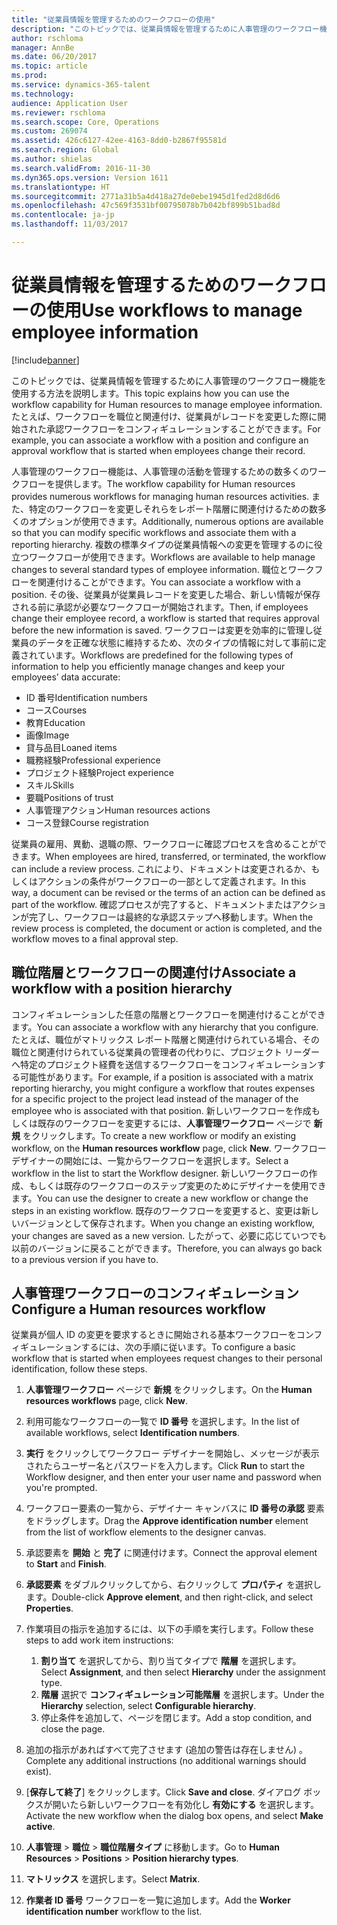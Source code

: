 ```yaml
---
title: "従業員情報を管理するためのワークフローの使用"
description: "このトピックでは、従業員情報を管理するために人事管理のワークフロー機能を使用する方法を説明します。 たとえば、ワークフローを職位と関連付け、従業員がレコードを変更した際に開始された承認ワークフローをコンフィギュレーションすることができます。"
author: rschloma
manager: AnnBe
ms.date: 06/20/2017
ms.topic: article
ms.prod: 
ms.service: dynamics-365-talent
ms.technology: 
audience: Application User
ms.reviewer: rschloma
ms.search.scope: Core, Operations
ms.custom: 269074
ms.assetid: 426c6127-42ee-4163-8dd0-b2867f95581d
ms.search.region: Global
ms.author: shielas
ms.search.validFrom: 2016-11-30
ms.dyn365.ops.version: Version 1611
ms.translationtype: HT
ms.sourcegitcommit: 2771a31b5a4d418a27de0ebe1945d1fed2d8d6d6
ms.openlocfilehash: 47c569f3531bf00795078b7b042bf899b51bad8d
ms.contentlocale: ja-jp
ms.lasthandoff: 11/03/2017

---
```


# <a name="use-workflows-to-manage-employee-information"></a><span data-ttu-id="dd494-104">従業員情報を管理するためのワークフローの使用</span><span class="sxs-lookup"><span data-stu-id="dd494-104">Use workflows to manage employee information</span></span>

[!include[banner](includes/banner.md)]


<span data-ttu-id="dd494-105">このトピックでは、従業員情報を管理するために人事管理のワークフロー機能を使用する方法を説明します。</span><span class="sxs-lookup"><span data-stu-id="dd494-105">This topic explains how you can use the workflow capability for Human resources to manage employee information.</span></span> <span data-ttu-id="dd494-106">たとえば、ワークフローを職位と関連付け、従業員がレコードを変更した際に開始された承認ワークフローをコンフィギュレーションすることができます。</span><span class="sxs-lookup"><span data-stu-id="dd494-106">For example, you can associate a workflow with a position and configure an approval workflow that is started when employees change their record.</span></span>

<span data-ttu-id="dd494-107">人事管理のワークフロー機能は、人事管理の活動を管理するための数多くのワークフローを提供します。</span><span class="sxs-lookup"><span data-stu-id="dd494-107">The workflow capability for Human resources provides numerous workflows for managing human resources activities.</span></span> <span data-ttu-id="dd494-108">また、特定のワークフローを変更しそれらをレポート階層に関連付けるための数多くのオプションが使用できます。</span><span class="sxs-lookup"><span data-stu-id="dd494-108">Additionally, numerous options are available so that you can modify specific workflows and associate them with a reporting hierarchy.</span></span> <span data-ttu-id="dd494-109">複数の標準タイプの従業員情報への変更を管理するのに役立つワークフローが使用できます。</span><span class="sxs-lookup"><span data-stu-id="dd494-109">Workflows are available to help manage changes to several standard types of employee information.</span></span> <span data-ttu-id="dd494-110">職位とワークフローを関連付けることができます。</span><span class="sxs-lookup"><span data-stu-id="dd494-110">You can associate a workflow with a position.</span></span> <span data-ttu-id="dd494-111">その後、従業員が従業員レコードを変更した場合、新しい情報が保存される前に承認が必要なワークフローが開始されます。</span><span class="sxs-lookup"><span data-stu-id="dd494-111">Then, if employees change their employee record, a workflow is started that requires approval before the new information is saved.</span></span> <span data-ttu-id="dd494-112">ワークフローは変更を効率的に管理し従業員のデータを正確な状態に維持するため、次のタイプの情報に対して事前に定義されています。</span><span class="sxs-lookup"><span data-stu-id="dd494-112">Workflows are predefined for the following types of information to help you efficiently manage changes and keep your employees’ data accurate:</span></span>

-   <span data-ttu-id="dd494-113">ID 番号</span><span class="sxs-lookup"><span data-stu-id="dd494-113">Identification numbers</span></span>
-   <span data-ttu-id="dd494-114">コース</span><span class="sxs-lookup"><span data-stu-id="dd494-114">Courses</span></span>
-   <span data-ttu-id="dd494-115">教育</span><span class="sxs-lookup"><span data-stu-id="dd494-115">Education</span></span>
-   <span data-ttu-id="dd494-116">画像</span><span class="sxs-lookup"><span data-stu-id="dd494-116">Image</span></span>
-   <span data-ttu-id="dd494-117">貸与品目</span><span class="sxs-lookup"><span data-stu-id="dd494-117">Loaned items</span></span>
-   <span data-ttu-id="dd494-118">職務経験</span><span class="sxs-lookup"><span data-stu-id="dd494-118">Professional experience</span></span>
-   <span data-ttu-id="dd494-119">プロジェクト経験</span><span class="sxs-lookup"><span data-stu-id="dd494-119">Project experience</span></span>
-   <span data-ttu-id="dd494-120">スキル</span><span class="sxs-lookup"><span data-stu-id="dd494-120">Skills</span></span>
-   <span data-ttu-id="dd494-121">要職</span><span class="sxs-lookup"><span data-stu-id="dd494-121">Positions of trust</span></span>
-   <span data-ttu-id="dd494-122">人事管理アクション</span><span class="sxs-lookup"><span data-stu-id="dd494-122">Human resources actions</span></span>
-   <span data-ttu-id="dd494-123">コース登録</span><span class="sxs-lookup"><span data-stu-id="dd494-123">Course registration</span></span>

<span data-ttu-id="dd494-124">従業員の雇用、異動、退職の際、ワークフローに確認プロセスを含めることができます。</span><span class="sxs-lookup"><span data-stu-id="dd494-124">When employees are hired, transferred, or terminated, the workflow can include a review process.</span></span> <span data-ttu-id="dd494-125">これにより、ドキュメントは変更されるか、もしくはアクションの条件がワークフローの一部として定義されます。</span><span class="sxs-lookup"><span data-stu-id="dd494-125">In this way, a document can be revised or the terms of an action can be defined as part of the workflow.</span></span> <span data-ttu-id="dd494-126">確認プロセスが完了すると、ドキュメントまたはアクションが完了し、ワークフローは最終的な承認ステップへ移動します。</span><span class="sxs-lookup"><span data-stu-id="dd494-126">When the review process is completed, the document or action is completed, and the workflow moves to a final approval step.</span></span>

## <a name="associate-a-workflow-with-a-position-hierarchy"></a><span data-ttu-id="dd494-127">職位階層とワークフローの関連付け</span><span class="sxs-lookup"><span data-stu-id="dd494-127">Associate a workflow with a position hierarchy</span></span>
<span data-ttu-id="dd494-128">コンフィギュレーションした任意の階層とワークフローを関連付けることができます。</span><span class="sxs-lookup"><span data-stu-id="dd494-128">You can associate a workflow with any hierarchy that you configure.</span></span> <span data-ttu-id="dd494-129">たとえば、職位がマトリックス レポート階層と関連付けられている場合、その職位と関連付けられている従業員の管理者の代わりに、プロジェクト リーダーへ特定のプロジェクト経費を送信するワークフローをコンフィギュレーションする可能性があります。</span><span class="sxs-lookup"><span data-stu-id="dd494-129">For example, if a position is associated with a matrix reporting hierarchy, you might configure a workflow that routes expenses for a specific project to the project lead instead of the manager of the employee who is associated with that position.</span></span> <span data-ttu-id="dd494-130">新しいワークフローを作成もしくは既存のワークフローを変更するには、**人事管理ワークフロー** ページで **新規** をクリックします。</span><span class="sxs-lookup"><span data-stu-id="dd494-130">To create a new workflow or modify an existing workflow, on the **Human resources workflow** page, click **New**.</span></span> <span data-ttu-id="dd494-131">ワークフロー デザイナーの開始には、一覧からワークフローを選択します。</span><span class="sxs-lookup"><span data-stu-id="dd494-131">Select a workflow in the list to start the Workflow designer.</span></span> <span data-ttu-id="dd494-132">新しいワークフローの作成、もしくは既存のワークフローのステップ変更のためにデザイナーを使用できます。</span><span class="sxs-lookup"><span data-stu-id="dd494-132">You can use the designer to create a new workflow or change the steps in an existing workflow.</span></span> <span data-ttu-id="dd494-133">既存のワークフローを変更すると、変更は新しいバージョンとして保存されます。</span><span class="sxs-lookup"><span data-stu-id="dd494-133">When you change an existing workflow, your changes are saved as a new version.</span></span> <span data-ttu-id="dd494-134">したがって、必要に応じていつでも以前のバージョンに戻ることができます。</span><span class="sxs-lookup"><span data-stu-id="dd494-134">Therefore, you can always go back to a previous version if you have to.</span></span>

## <a name="configure-a-human-resources-workflow"></a><span data-ttu-id="dd494-135">人事管理ワークフローのコンフィギュレーション</span><span class="sxs-lookup"><span data-stu-id="dd494-135">Configure a Human resources workflow</span></span>
<span data-ttu-id="dd494-136">従業員が個人 ID の変更を要求するときに開始される基本ワークフローをコンフィギュレーションするには、次の手順に従います。</span><span class="sxs-lookup"><span data-stu-id="dd494-136">To configure a basic workflow that is started when employees request changes to their personal identification, follow these steps.</span></span>

1.  <span data-ttu-id="dd494-137">**人事管理ワークフロー** ページで **新規** をクリックします。</span><span class="sxs-lookup"><span data-stu-id="dd494-137">On the **Human resources workflows** page, click **New**.</span></span>
2.  <span data-ttu-id="dd494-138">利用可能なワークフローの一覧で **ID 番号** を選択します。</span><span class="sxs-lookup"><span data-stu-id="dd494-138">In the list of available workflows, select **Identification numbers**.</span></span>
3.  <span data-ttu-id="dd494-139">**実行** をクリックしてワークフロー デザイナーを開始し、メッセージが表示されたらユーザー名とパスワードを入力します。</span><span class="sxs-lookup"><span data-stu-id="dd494-139">Click **Run** to start the Workflow designer, and then enter your user name and password when you're prompted.</span></span>
4.  <span data-ttu-id="dd494-140">ワークフロー要素の一覧から、デザイナー キャンバスに **ID 番号の承認** 要素をドラッグします。</span><span class="sxs-lookup"><span data-stu-id="dd494-140">Drag the **Approve identification number** element from the list of workflow elements to the designer canvas.</span></span>
5.  <span data-ttu-id="dd494-141">承認要素を **開始** と **完了** に関連付けます。</span><span class="sxs-lookup"><span data-stu-id="dd494-141">Connect the approval element to **Start** and **Finish**.</span></span>
6.  <span data-ttu-id="dd494-142">**承認要素** をダブルクリックしてから、右クリックして **プロパティ** を選択します。</span><span class="sxs-lookup"><span data-stu-id="dd494-142">Double-click **Approve element**, and then right-click, and select **Properties**.</span></span>
7.  <span data-ttu-id="dd494-143">作業項目の指示を追加するには、以下の手順を実行します。</span><span class="sxs-lookup"><span data-stu-id="dd494-143">Follow these steps to add work item instructions:</span></span>
    1.  <span data-ttu-id="dd494-144">**割り当て** を選択してから、割り当てタイプで **階層** を選択します。</span><span class="sxs-lookup"><span data-stu-id="dd494-144">Select **Assignment**, and then select **Hierarchy** under the assignment type.</span></span>
    2.  <span data-ttu-id="dd494-145">**階層** 選択で **コンフィギュレーション可能階層** を選択します。</span><span class="sxs-lookup"><span data-stu-id="dd494-145">Under the **Hierarchy** selection, select **Configurable hierarchy**.</span></span>
    3.  <span data-ttu-id="dd494-146">停止条件を追加して、ページを閉じます。</span><span class="sxs-lookup"><span data-stu-id="dd494-146">Add a stop condition, and close the page.</span></span>

8.  <span data-ttu-id="dd494-147">追加の指示があればすべて完了させます (追加の警告は存在しません) 。</span><span class="sxs-lookup"><span data-stu-id="dd494-147">Complete any additional instructions (no additional warnings should exist).</span></span>
9.  <span data-ttu-id="dd494-148">[**保存して終了**] をクリックします。</span><span class="sxs-lookup"><span data-stu-id="dd494-148">Click **Save and close**.</span></span> <span data-ttu-id="dd494-149">ダイアログ ボックスが開いたら新しいワークフローを有効化し **有効にする** を選択します。</span><span class="sxs-lookup"><span data-stu-id="dd494-149">Activate the new workflow when the dialog box opens, and select **Make active**.</span></span>
10. <span data-ttu-id="dd494-150">**人事管理** &gt; **職位** &gt; **職位階層タイプ** に移動します。</span><span class="sxs-lookup"><span data-stu-id="dd494-150">Go to **Human Resources** &gt; **Positions** &gt; **Position hierarchy types**.</span></span>
11. <span data-ttu-id="dd494-151">**マトリックス** を選択します。</span><span class="sxs-lookup"><span data-stu-id="dd494-151">Select **Matrix**.</span></span>
12. <span data-ttu-id="dd494-152">**作業者 ID 番号** ワークフローを一覧に追加します。</span><span class="sxs-lookup"><span data-stu-id="dd494-152">Add the **Worker identification number** workflow to the list.</span></span>





